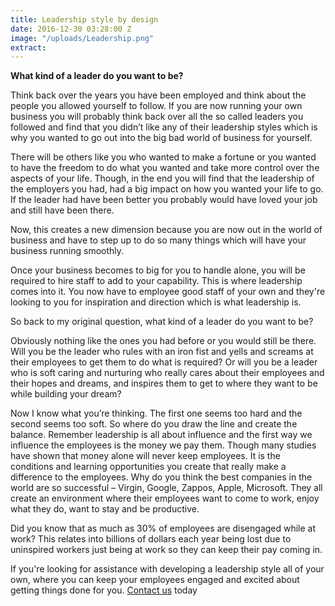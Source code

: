 ```yaml
---
title: Leadership style by design
date: 2016-12-30 03:28:00 Z
image: "/uploads/Leadership.png"
extract: 
---
```


**What kind of a leader do you want to be?**

Think back over the years you have been employed and think about the people you allowed yourself to follow.  If you are now running your own business you will probably think back over all the so called leaders you followed and find that you didn’t like any of their leadership styles which is why you wanted to go out into the big bad world of business for yourself.

There will be others like you who wanted to make a fortune or you wanted to have the freedom to do what you wanted and take more control over the aspects of your life.  Though, in the end you will find that the leadership of the employers you had, had a big impact on how you wanted your life to go.  If the leader had have been better you probably would have loved your job and still have been there.

Now, this creates a new dimension because you are now out in the world of business and have to step up to do so many things which will have your business running smoothly.

Once your business becomes to big for you to handle alone, you will be required to hire staff to add to your capability.  This is where leadership comes into it.  You now have to employee good staff of your own and they're looking to you for inspiration and direction which is what leadership is.

So back to my original question, what kind of a leader do you want to be?

Obviously nothing like the ones you had before or you would still be there.  Will you be the leader who rules with an iron fist and yells and screams at their employees to get them to do what is required?  Or will you be a leader who is soft caring and nurturing who really cares about their employees and their hopes and dreams, and inspires them to get to where they want to be while building your dream?

Now I know what you’re thinking.  The first one seems too hard and the second seems too soft.  So where do you draw the line and create the balance.  Remember leadership is all about influence and the first way we influence the employees is the money we pay them.  Though many studies have shown that money alone will never keep employees.  It is the conditions and learning opportunities you create that really make a difference to the employees.  Why do you think the best companies in the world are so successful – Virgin, Google, Zappos, Apple, Microsoft.   They all create an environment where their employees want to come to work, enjoy what they do, want to stay and be productive.

Did you know that as much as 30% of employees are disengaged while at work?  This relates into billions of dollars each year being lost due to uninspired workers just being at work so they can keep their pay coming in.

If you're looking for assistance with developing a leadership style all of your own, where you can keep your employees engaged and excited about getting things done for you.  [Contact us](http://www.positiverevolution.com.au/contact/) today